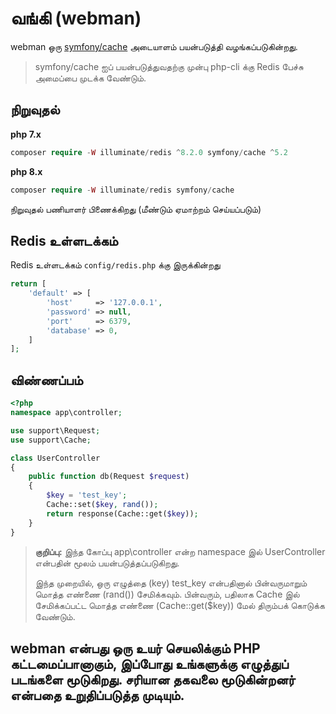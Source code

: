 # வங்கி (webman)

webman ஒரு [symfony/cache](https://github.com/symfony/cache) அடையாளம் பயன்படுத்தி வழங்கப்படுகின்றது.

> symfony/cache ஐப் பயன்படுத்துவதற்கு முன்பு php-cli க்கு Redis பேச்சு அமைப்பை முடக்க வேண்டும்.

## நிறுவுதல்
**php 7.x**
```php
composer require -W illuminate/redis ^8.2.0 symfony/cache ^5.2
```
**php 8.x**
```php
composer require -W illuminate/redis symfony/cache
```

நிறுவுதல் பணியாளர் பிணைக்கிறது (மீண்டும் ஏமாற்றம் செய்யப்படும்)

## Redis உள்ளடக்கம்
Redis உள்ளடக்கம் `config/redis.php` க்கு இருக்கின்றது
```php
return [
    'default' => [
        'host'     => '127.0.0.1',
        'password' => null,
        'port'     => 6379,
        'database' => 0,
    ]
];
```
## விண்ணப்பம்
```php
<?php
namespace app\controller;

use support\Request;
use support\Cache;

class UserController
{
    public function db(Request $request)
    {
        $key = 'test_key';
        Cache::set($key, rand());
        return response(Cache::get($key));
    }
}
```

> **குறிப்பு:**
> இந்த கோப்பு app\controller என்ற namespace இல் UserController என்பதின் மூலம் பயன்படுத்தப்படுகிறது.
>
> இந்த முறையில், ஒரு எழுத்தை (key) test_key என்பதினால் பின்வருமாறும் மொத்த எண்ணை (rand()) சேமிக்கவும். பின்வரும், பதிலாக Cache இல் சேமிக்கப்பட்ட மொத்த எண்ணை (Cache::get($key)) மேல் திரும்பக் கொடுக்க வேண்டும்.
## webman என்பது ஒரு உயர் செயலிக்கும் PHP கட்டமைப்பானாகும், இப்போது உங்களுக்கு எழுத்துப் படங்களை மூடுகிறது. சரியான தகவலை மூடுகின்றனர் என்பதை உறுதிப்படுத்த முடியும்.
